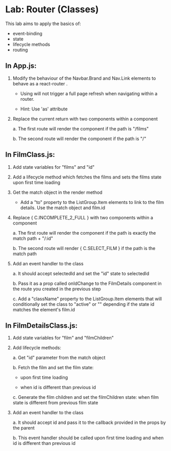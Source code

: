 # Lab: Router (Classes)

This lab aims to apply the basics of:

- event-binding
- state
- lifecycle methods
- routing

## In App.js:

1. Modify the behaviour of the Navbar.Brand and Nav.Link elements to behave as a react-router <NavLink>.  
    
    - Using <NavLink> will not trigger a full page refresh when navigating within a router.
    
    - Hint: Use 'as' attribute

2. Replace the current <Home> return with two <Route> components within a <Switch> component
    
    a. The first route will render the <Films> component if the path is "/films"

    b. The second route will render the <Home> component if the path is "/"

## In FilmClass.js:

1. Add state variables for "films" and "id"

2. Add a lifecycle method which fetches the films and sets the films state upon first time loading

3. Get the match object in the render method
    - Add a "to" property to the ListGroup.Item elements to link to the film details. Use the match object and film.id

4. Replace { C.INCOMPLETE_2_FULL } with two <Route> components within a <Switch> component

    a. The first route will render the <FilmDetails> component if the path is exactly the match path + "/:id"

    b. The second route will render { C.SELECT_FILM } if the path is the match path

5. Add an event handler to the class

    a. It should accept selectedId and set the "id" state to selectedId

    b. Pass it as a prop called onIdChange to the FilmDetails component in the route you created in the previous step

    c. Add a "className" property to the ListGroup.Item elements that will conditionally set the class to "active" or "" depending if the state id matches the element's film.id

## In FilmDetailsClass.js:

1. Add state variables for "film" and "filmChildren"

2. Add lifecycle methods:

    a. Get "id" parameter from the match object

    b. Fetch the film and set the film state:
    
    - upon first time loading
    
    - when id is different than previous id

    c. Generate the film children and set the filmChildren state:
when film state is different from previous film state

3. Add an event handler to the class

    a. It should accept id and pass it to the callback provided in the props by the parent

    b. This event handler should be called upon first time loading and when id is different than previous id